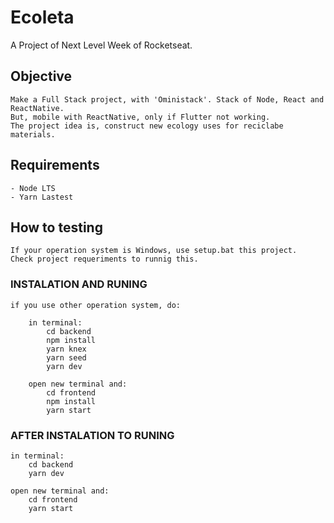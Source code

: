 # Ecoleta

A Project of Next Level Week of Rocketseat.

## Objective

    Make a Full Stack project, with 'Oministack'. Stack of Node, React and ReactNative. 
    But, mobile with ReactNative, only if Flutter not working.
    The project idea is, construct new ecology uses for reciclabe materials.

## Requirements

    - Node LTS
    - Yarn Lastest

## How to testing

    If your operation system is Windows, use setup.bat this project.
    Check project requeriments to runnig this.

### INSTALATION AND RUNING

    if you use other operation system, do:
    
        in terminal:
            cd backend
            npm install
            yarn knex
            yarn seed
            yarn dev
        
        open new terminal and:
            cd frontend
            npm install
            yarn start

### AFTER INSTALATION TO RUNING

    in terminal:
        cd backend
        yarn dev

    open new terminal and:
        cd frontend
        yarn start
